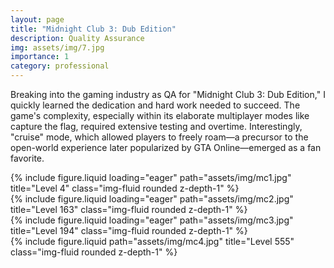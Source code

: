 ```yaml
---
layout: page
title: "Midnight Club 3: Dub Edition"
description: Quality Assurance
img: assets/img/7.jpg
importance: 1
category: professional
---
```


Breaking into the gaming industry as QA for "Midnight Club 3: Dub Edition," I quickly learned the dedication and hard work needed to succeed. The game's complexity, especially within its elaborate multiplayer modes like capture the flag, required extensive testing and overtime. Interestingly, "cruise" mode, which allowed players to freely roam—a precursor to the open-world experience later popularized by GTA Online—emerged as a fan favorite.

<div class="row">
    <div class="col-sm mt-3 mt-md-0">
        {% include figure.liquid loading="eager" path="assets/img/mc1.jpg" title="Level 4" class="img-fluid rounded z-depth-1" %}
    </div>
    <div class="col-sm mt-3 mt-md-0">
        {% include figure.liquid loading="eager" path="assets/img/mc2.jpg" title="Level 163" class="img-fluid rounded z-depth-1" %}
    </div>
    <div class="col-sm mt-3 mt-md-0">
        {% include figure.liquid loading="eager" path="assets/img/mc3.jpg" title="Level 194" class="img-fluid rounded z-depth-1" %}
    </div>
</div>

<div class="row justify-content-sm-center">
    <div class="col-sm-8 mt-3 mt-md-0">
        {% include figure.liquid path="assets/img/mc4.jpg" title="Level 555" class="img-fluid rounded z-depth-1" %}
    </div>
</div>
